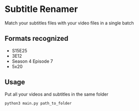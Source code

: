 # Subtitle Renamer

Match your subtitles files with your video files in a single batch

## Formats recognized

- S15E25
- 3E12
- Season 4 Episode 7
- 5x20

## Usage

Put all your videos and subtitles in the same folder

`python3 main.py path_to_folder`
